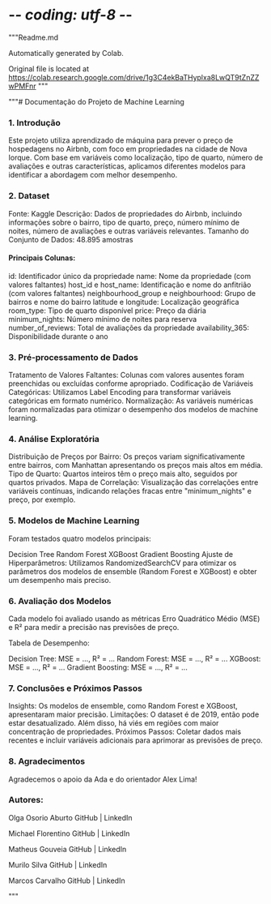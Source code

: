 # -*- coding: utf-8 -*-
"""Readme.md

Automatically generated by Colab.

Original file is located at
    https://colab.research.google.com/drive/1g3C4ekBaTHyplxa8LwQT9tZnZZwPMFnr
"""



"""# Documentação do Projeto de Machine Learning



### 1. Introdução
Este projeto utiliza aprendizado de máquina para prever o preço de hospedagens no Airbnb, com foco em propriedades na cidade de Nova Iorque. Com base em variáveis como localização, tipo de quarto, número de avaliações e outras características, aplicamos diferentes modelos para identificar a abordagem com melhor desempenho.

### 2. Dataset
Fonte: Kaggle
Descrição: Dados de propriedades do Airbnb, incluindo informações sobre o bairro, tipo de quarto, preço, número mínimo de noites, número de avaliações e outras variáveis relevantes.
Tamanho do Conjunto de Dados: 48.895 amostras

#### Principais Colunas:

id: Identificador único da propriedade
name: Nome da propriedade (com valores faltantes)
host_id e host_name: Identificação e nome do anfitrião (com valores faltantes)
neighbourhood_group e neighbourhood: Grupo de bairros e nome do bairro
latitude e longitude: Localização geográfica
room_type: Tipo de quarto disponível
price: Preço da diária
minimum_nights: Número mínimo de noites para reserva
number_of_reviews: Total de avaliações da propriedade
availability_365: Disponibilidade durante o ano

### 3. Pré-processamento de Dados
Tratamento de Valores Faltantes: Colunas com valores ausentes foram preenchidas ou excluídas conforme apropriado.
Codificação de Variáveis Categóricas: Utilizamos Label Encoding para transformar variáveis categóricas em formato numérico.
Normalização: As variáveis numéricas foram normalizadas para otimizar o desempenho dos modelos de machine learning.

### 4. Análise Exploratória
Distribuição de Preços por Bairro: Os preços variam significativamente entre bairros, com Manhattan apresentando os preços mais altos em média.
Tipo de Quarto: Quartos inteiros têm o preço mais alto, seguidos por quartos privados.
Mapa de Correlação: Visualização das correlações entre variáveis contínuas, indicando relações fracas entre "minimum_nights" e preço, por exemplo.

### 5. Modelos de Machine Learning
Foram testados quatro modelos principais:

Decision Tree
Random Forest
XGBoost
Gradient Boosting
Ajuste de Hiperparâmetros: Utilizamos RandomizedSearchCV para otimizar os parâmetros dos modelos de ensemble (Random Forest e XGBoost) e obter um desempenho mais preciso.

### 6. Avaliação dos Modelos
Cada modelo foi avaliado usando as métricas Erro Quadrático Médio (MSE) e R² para medir a precisão nas previsões de preço.

Tabela de Desempenho:

Decision Tree: MSE = ..., R² = ...
Random Forest: MSE = ..., R² = ...
XGBoost: MSE = ..., R² = ...
Gradient Boosting: MSE = ..., R² = ...

### 7. Conclusões e Próximos Passos
Insights: Os modelos de ensemble, como Random Forest e XGBoost, apresentaram maior precisão.
Limitações: O dataset é de 2019, então pode estar desatualizado. Além disso, há viés em regiões com maior concentração de propriedades.
Próximos Passos: Coletar dados mais recentes e incluir variáveis adicionais para aprimorar as previsões de preço.

### 8. Agradecimentos
Agradecemos o apoio da Ada e do orientador Alex Lima!

### Autores:
Olga Osorio Aburto
GitHub | LinkedIn

Michael Florentino
GitHub | LinkedIn

Matheus Gouveia
GitHub | LinkedIn

Murilo Silva
GitHub | LinkedIn

Marcos Carvalho GitHub | LinkedIn

"""